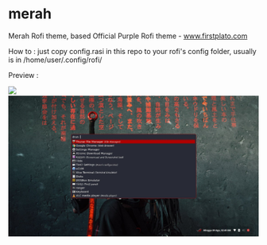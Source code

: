 # merah
Merah Rofi theme, based Official Purple Rofi theme - www.firstplato.com

How to : just copy config.rasi in this repo to your rofi's config folder, usually is in /home/user/.config/rofi/


Preview :

![](https://raw.githubusercontent.com/ipang-dwi/merah/master/img1.png)
![](https://raw.githubusercontent.com/ipang-dwi/merah/master/img2.jpg)
